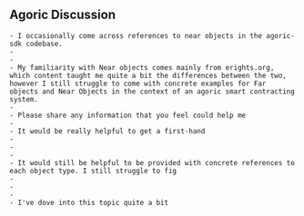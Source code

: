 ## Agoric Discussion
	- I occasionally come across references to near objects in the agoric-sdk codebase.
	-
	-
	- My familiarity with Near objects comes mainly from erights.org, which content taught me quite a bit the differences between the two, however I still struggle to come with concrete examples for Far objects and Near Objects in the context of an agoric smart contracting system.
	-
	- Please share any information that you feel could help me
	-
	- It would be really helpful to get a first-hand
	-
	-
	-
	- It would still be helpful to be provided with concrete references to each object type. I still struggle to fig
	-
	-
	-
	- I've dove into this topic quite a bit